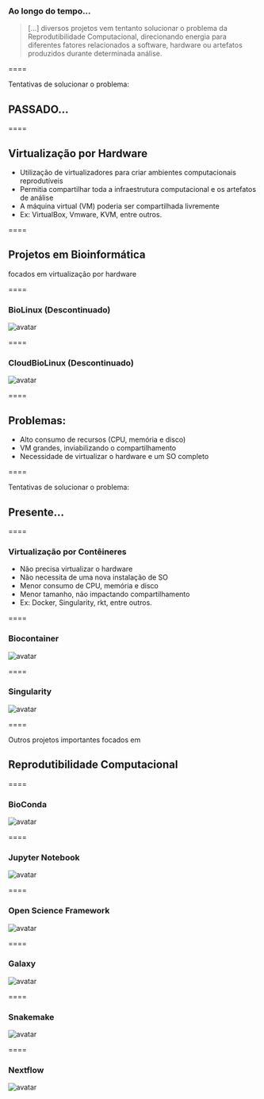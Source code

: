 ### Ao longo do tempo...

> [...] diversos projetos vem tentanto solucionar o problema da Reprodutibilidade Computacional, direcionando energia para diferentes fatores relacionados a software, hardware ou artefatos produzidos durante determinada análise.

====

Tentativas de solucionar o problema:

## PASSADO...

====

## Virtualização por Hardware

- Utilização de virtualizadores para criar ambientes computacionais reprodutíveis
- Permitia compartilhar toda a infraestrutura computacional e os artefatos de análise
- A máquina virtual (VM) poderia ser compartilhada livremente
- Ex: VirtualBox, Vmware, KVM, entre outros.

====

## Projetos em Bioinformática
focados em virtualização por hardware

====

### BioLinux (Descontinuado)

![avatar][avatar] <!-- .element: class="pull-center" -->

[avatar]: ../shared/img/biolinux.jpg

====

### CloudBioLinux (Descontinuado)

![avatar][avatar] <!-- .element: class="pull-center" -->

[avatar]: ../shared/img/cloudbiolinux.jpg

====

## Problemas:

- Alto consumo de recursos (CPU, memória e disco)
- VM grandes, inviabilizando o compartilhamento
- Necessidade de virtualizar o hardware e um SO completo

====

Tentativas de solucionar o problema:

## Presente...

====

### Virtualização por Contêineres

- Não precisa virtualizar o hardware
- Não necessita de uma nova instalação de SO
- Menor consumo de CPU, memória e disco
- Menor tamanho, não impactando compartilhamento
- Ex: Docker, Singularity, rkt, entre outros.

====

### Biocontainer

![avatar][avatar] <!-- .element: class="pull-center" -->

[avatar]: ../shared/img/biocontainer1.png

====

### Singularity

![avatar][avatar] <!-- .element: class="pull-center" -->

[avatar]: ../shared/img/singularity.png

====

Outros projetos importantes focados em

## Reprodutibilidade Computacional

====

### BioConda

![avatar][avatar] <!-- .element: class="pull-center" -->

[avatar]: ../shared/img/bioconda.png

====

### Jupyter Notebook

![avatar][avatar] <!-- .element: class="pull-center" -->

[avatar]: ../shared/img/jupyter.png

====

### Open Science Framework

![avatar][avatar] <!-- .element: class="pull-center" -->

[avatar]: ../shared/img/OSF.png

====

### Galaxy

![avatar][avatar] <!-- .element: class="pull-center" -->

[avatar]: ../shared/img/galaxy1.png

====

### Snakemake

![avatar][avatar] <!-- .element: class="pull-center" -->

[avatar]: ../shared/img/snakemake.png

====

### Nextflow

![avatar][avatar] <!-- .element: class="pull-center" -->

[avatar]: ../shared/img/nextflow.png

